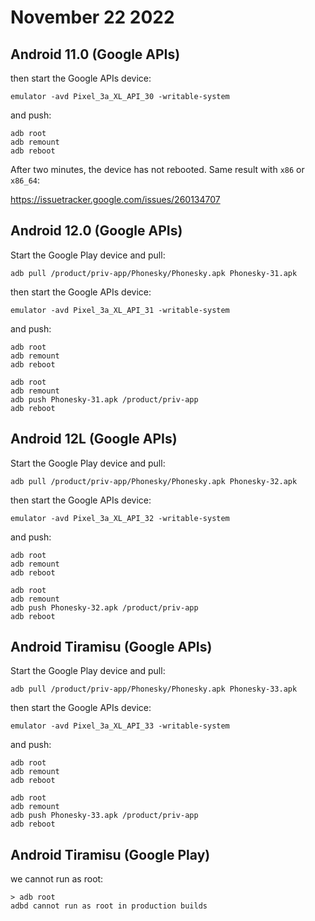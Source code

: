 # November 22 2022

## Android 11.0 (Google APIs)

then start the Google APIs device:

~~~
emulator -avd Pixel_3a_XL_API_30 -writable-system
~~~

and push:

~~~
adb root
adb remount
adb reboot
~~~

After two minutes, the device has not rebooted. Same result with `x86` or
`x86_64`:

https://issuetracker.google.com/issues/260134707

## Android 12.0 (Google APIs)

Start the Google Play device and pull:

~~~
adb pull /product/priv-app/Phonesky/Phonesky.apk Phonesky-31.apk
~~~

then start the Google APIs device:

~~~
emulator -avd Pixel_3a_XL_API_31 -writable-system
~~~

and push:

~~~
adb root
adb remount
adb reboot

adb root
adb remount
adb push Phonesky-31.apk /product/priv-app
adb reboot
~~~

## Android 12L (Google APIs)

Start the Google Play device and pull:

~~~
adb pull /product/priv-app/Phonesky/Phonesky.apk Phonesky-32.apk
~~~

then start the Google APIs device:

~~~
emulator -avd Pixel_3a_XL_API_32 -writable-system
~~~

and push:

~~~
adb root
adb remount
adb reboot

adb root
adb remount
adb push Phonesky-32.apk /product/priv-app
adb reboot
~~~

## Android Tiramisu (Google APIs)

Start the Google Play device and pull:

~~~
adb pull /product/priv-app/Phonesky/Phonesky.apk Phonesky-33.apk
~~~

then start the Google APIs device:

~~~
emulator -avd Pixel_3a_XL_API_33 -writable-system
~~~

and push:

~~~
adb root
adb remount
adb reboot

adb root
adb remount
adb push Phonesky-33.apk /product/priv-app
adb reboot
~~~

## Android Tiramisu (Google Play)

we cannot run as root:

~~~
> adb root
adbd cannot run as root in production builds
~~~
